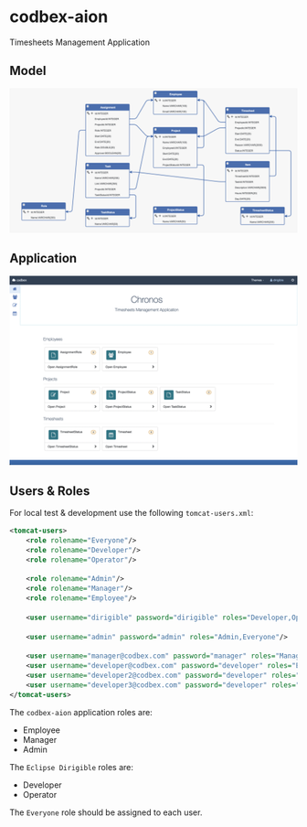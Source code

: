 # codbex-aion

Timesheets Management Application

## Model

![model](images/aion-model.png)

## Application

![model](images/aion-app.png)

## Users & Roles

For local test & development use the following `tomcat-users.xml`:
```xml
<tomcat-users>
    <role rolename="Everyone"/>
    <role rolename="Developer"/>
    <role rolename="Operator"/>

    <role rolename="Admin"/>
    <role rolename="Manager"/>
    <role rolename="Employee"/>

    <user username="dirigible" password="dirigible" roles="Developer,Operator,Everyone,Manager,Employee,Admin"/>

    <user username="admin" password="admin" roles="Admin,Everyone"/>

    <user username="manager@codbex.com" password="manager" roles="Manager,Everyone"/>
    <user username="developer@codbex.com" password="developer" roles="Employee,Everyone"/>
    <user username="developer2@codbex.com" password="developer" roles="Employee,Everyone"/>
    <user username="developer3@codbex.com" password="developer" roles="Employee,Everyone"/>
</tomcat-users>
```

The `codbex-aion` application roles are:
- Employee
- Manager
- Admin

The `Eclipse Dirigible` roles are:
- Developer
- Operator

The `Everyone` role should be assigned to each user.
